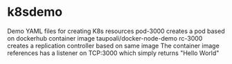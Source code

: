 # k8sdemo
Demo YAML files for creating K8s resources
pod-3000 creates a pod based on dockerhub container image taupoali/docker-node-demo
rc-3000 creates a replication controller based on same image
The container image references has a listener on TCP:3000 which simply returns "Hello World"
